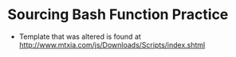 # Sourcing Bash Function Practice
* Template that was altered is found at http://www.mtxia.com/js/Downloads/Scripts/index.shtml
